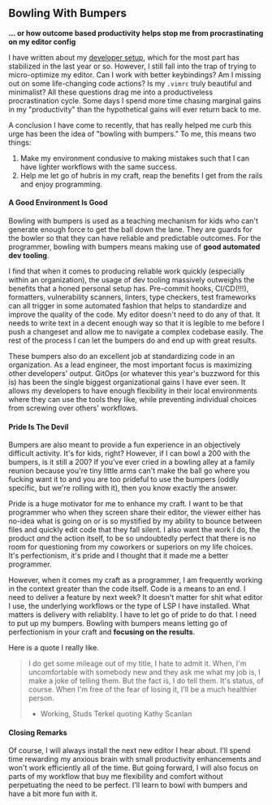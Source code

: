 ## Bowling With Bumpers

**... or how outcome based productivity helps stop me from procrastinating on my editor config**

I have written about my [developer setup](../SETUP.md), which for the most part has stabilized 
in the last year or so. However, I still fall into the trap of trying to micro-optimize my editor. 
Can I work with better keybindings? Am I missing out on some life-changing code actions?
Is my `.vimrc` truly beautiful and minimalist? All these questions drag me into a productiveless
procrastination cycle. Some days I spend more time chasing marginal gains in my "productivity" than
the hypothetical gains will ever return back to me.

A conclusion I have come to recently, that has really helped me curb this urge has been the idea 
of "bowling with bumpers." To me, this means two things:

1. Make my environment condusive to making mistakes such that I can have lighter workflows with the same
success.
2. Help me let go of hubris in my craft, reap the benefits I get from the rails and enjoy programming.

#### A Good Environment Is Good

Bowling with bumpers is used as a teaching mechanism for kids who can't generate enough force to get
the ball down the lane. They are guards for the bowler so that they can have reliable and predictable
outcomes. For the programmer, bowling with bumpers means making use of **good automated dev tooling**.

I find that when it comes to producing reliable work quickly (especially within an organization), the 
usage of dev tooling massively outweighs the benefits that a honed personal setup has. Pre-commit
hooks, CI/CD(!!!), formatters, vulnerability scanners, linters, type checkers, test frameworks can all
trigger in some automated fashion that helps to standardize and improve the quality of the code. My editor
doesn't need to do any of that. It needs to write text in a decent enough way so that it is legible to me
before I push a changeset and allow me to navigate a complex codebase easily. The rest of the process I can
let the bumpers do and end up with great results.

These bumpers also do an excellent job at standardizing code in an organization. As a lead engineer, the most
important focus is maximizing other developers' output. GitOps (or whatever this year's buzzword for this is)
has been the single biggest organizational gains I have ever seen. It allows my developers to have enough 
flexibility in their local environments where they can use the tools they like, while preventing individual
choices from screwing over others' workflows.

#### Pride Is The Devil

Bumpers are also meant to provide a fun experience in an objectively difficult activity. It's for kids, right?
However, if I can bowl a 200 with the bumpers, is it still a 200? If you've ever cried in a bowling alley at a 
family reunion because you're tiny little arms can't make the ball go where you fucking want it to and you are 
too prideful to use the bumpers (oddly specific, but we're rolling with it), then you know exactly the answer.

Pride is a huge motivator for me to enhance my craft. I want to be that programmer who when they screen share 
their editor, the viewer either has no-idea what is going on or is so mystified by my ability to bounce between
files and quickly edit code that they fall silent. I also want the work I do, the product _and_ the
action itself, to be so undoubtedly perfect that there is no room for questioning from my coworkers or superiors
on my life choices. It's perfectionism, it's pride and I thought that it made me a better programmer.

However, when it comes my craft as a programmer, I am frequently working in the context greater than the code 
itself. Code is a means to an end. I need to deliver a feature by next week? It doesn't matter for shit what 
editor I use, the underlying workflows or the type of LSP I have installed. What matters is delivery with reliablity.
I have to let go of pride to do that. I need to put up my bumpers. Bowling with bumpers means letting go of perfectionism
in your craft and **focusing on the results**.

Here is a quote I really like.

> I do get some mileage out of my title, I hate to admit it. When, I'm uncomfortable with somebody new and
> they ask me what my job is, I make a joke of telling them. But the fact is, I do tell them. It's status,
> of course. When I'm free of the fear of losing it, I'll be a much healthier person.
>
> - Working, Studs Terkel quoting Kathy Scanlan

#### Closing Remarks

Of course, I will always install the next new editor I hear about. I'll spend time rewarding my anxious brain with
small productivity enhancements and won't work efficiently all of the time. But going forward, I will also focus 
on parts of my workflow that buy me flexibility and comfort without perpetuating the need to be perfect. I'll learn
to bowl with bumpers and have a bit more fun with it.

